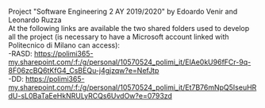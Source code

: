 Project "Software Engineering 2 AY 2019/2020" by Edoardo Venir and Leonardo Ruzza
<br/>
At the following links are available the two shared folders used to develop all the project (is necessary to have a Microsoft account linked with Politecnico di Milano can access):
<br/>
-RASD: https://polimi365-my.sharepoint.com/:f:/g/personal/10570524_polimi_it/ElAe0kU96fFCr-9q-8F06zcBQ6tKfG4_CsBEQu-j4gjzqw?e=NefJtp
<br/>
-DD: https://polimi365-my.sharepoint.com/:f:/g/personal/10570524_polimi_it/Et7B76mNpQ5IseuHRdU-sL0BaTaEeHkNRULyRCQs6UvdOw?e=0793zd


